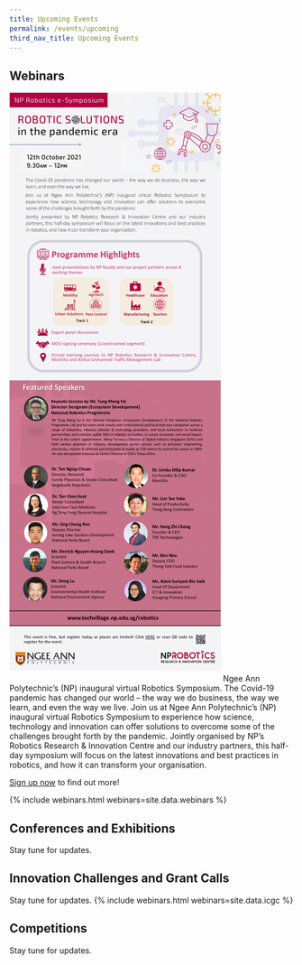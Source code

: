 ```yaml
---
title: Upcoming Events
permalink: /events/upcoming
third_nav_title: Upcoming Events
---
```

## Webinars 
<img style="max-width:80%;margin-bottom:20px;" src="/images/webinars/npRoboticsSymposium.png">
Ngee Ann Polytechnic’s (NP) inaugural virtual Robotics Symposium.
The Covid-19 pandemic has changed our world – the way we do business, the way we learn, and even the way we live. Join us at Ngee Ann Polytechnic’s (NP) inaugural virtual Robotics Symposium to experience how science, technology and innovation can offer solutions to overcome some of the challenges brought forth by the pandemic. Jointly organised by NP’s Robotics Research & Innovation Centre and our industry partners, this half-day symposium will focus on the latest innovations and best practices in robotics, and how it can transform your organisation.

[Sign up now](http://techvillage.np.edu.sg/robotics.html) to find out more!


{% include webinars.html webinars=site.data.webinars %}
  
## Conferences and Exhibitions
Stay tune for updates.

## Innovation Challenges and Grant Calls
Stay tune for updates.
{% include webinars.html webinars=site.data.icgc %}

## Competitions
Stay tune for updates.